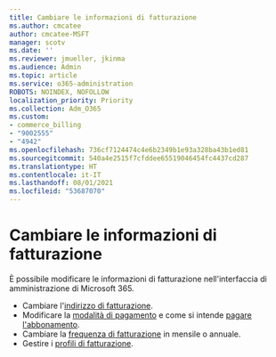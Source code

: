 ```yaml
---
title: Cambiare le informazioni di fatturazione
ms.author: cmcatee
author: cmcatee-MSFT
manager: scotv
ms.date: ''
ms.reviewer: jmueller, jkinma
ms.audience: Admin
ms.topic: article
ms.service: o365-administration
ROBOTS: NOINDEX, NOFOLLOW
localization_priority: Priority
ms.collection: Adm_O365
ms.custom:
- commerce_billing
- "9002555"
- "4942"
ms.openlocfilehash: 736cf7124474c4e6b2349b1e93a328ba43b1ed81
ms.sourcegitcommit: 540a4e2515f7cfddee65519046454fc4437cd287
ms.translationtype: HT
ms.contentlocale: it-IT
ms.lasthandoff: 08/01/2021
ms.locfileid: "53687070"
---
```

# <a name="change-billing-information"></a>Cambiare le informazioni di fatturazione

È possibile modificare le informazioni di fatturazione nell'interfaccia di amministrazione di Microsoft 365. 

- Cambiare l'[indirizzo di fatturazione](/microsoft-365/commerce/billing-and-payments/change-your-billing-addresses).
- Modificare la [modalità di pagamento](/microsoft-365/commerce/billing-and-payments/manage-payment-methods) e come si intende [pagare l'abbonamento](/microsoft-365/commerce/billing-and-payments/pay-for-your-subscription).
- Cambiare la [frequenza di fatturazione](/microsoft-365/commerce/billing-and-payments/change-payment-frequency) in mensile o annuale.
- Gestire i [profili di fatturazione](/microsoft-365/commerce/billing-and-payments/manage-billing-profiles).
